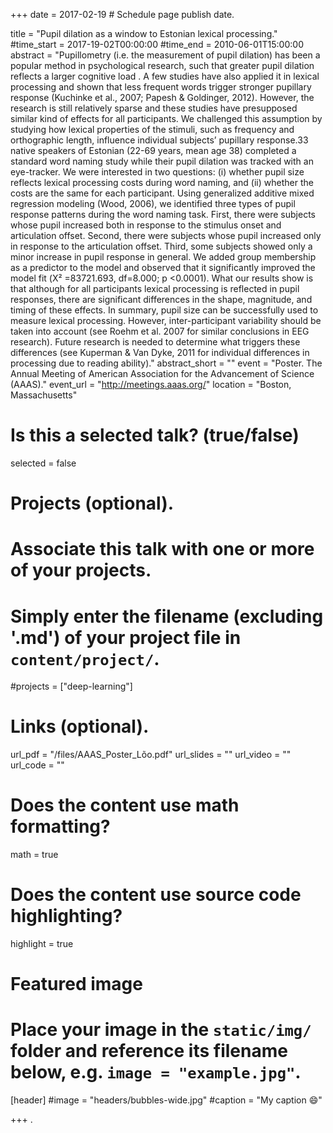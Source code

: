 +++
date = 2017-02-19 # Schedule page publish date.

title = "Pupil dilation as a window to Estonian lexical processing."
#time_start = 2017-19-02T00:00:00
#time_end = 2010-06-01T15:00:00
abstract = "Pupillometry (i.e. the measurement of pupil dilation) has been a popular method in psychological research, such that greater pupil dilation reflects a larger cognitive load . A few studies have also applied it in lexical processing and shown that less frequent words trigger stronger pupillary response (Kuchinke et al., 2007; Papesh & Goldinger, 2012). However, the research is still relatively sparse and these studies have presupposed similar kind of effects for all participants. We challenged this assumption by studying how lexical properties of the stimuli, such as frequency and orthographic length, influence individual subjects’ pupillary response.33 native speakers of Estonian (22-69 years, mean age 38) completed a standard word naming study while their pupil dilation was tracked with an eye-tracker. We were interested in two questions: (i) whether pupil size reflects lexical processing costs during word naming, and (ii) whether the costs are the same for each participant. Using generalized additive mixed regression modeling (Wood, 2006), we identified three types of pupil response patterns during the word naming task. First, there were subjects whose pupil increased both in response to the stimulus onset and articulation offset. Second, there were subjects whose pupil increased only in response to the articulation offset. Third, some subjects showed only a minor increase in pupil response in general. We added group membership as a predictor to the model and observed that it significantly improved the model fit (Χ² =83721.693, df=8.000; p <0.0001). What our results show is that although for all participants lexical processing is reflected in pupil responses, there are significant differences in the shape, magnitude, and timing of these effects. In summary, pupil size can be successfully used to measure lexical processing. However, inter-participant variability should be taken into account (see Roehm et al. 2007 for similar conclusions in EEG research). Future research is needed to determine what triggers these differences (see Kuperman & Van Dyke, 2011 for individual differences in processing due to reading ability)."
abstract_short = ""
event = "Poster. The Annual Meeting of American Association for the Advancement of Science (AAAS)."
event_url = "http://meetings.aaas.org/"
location = "Boston, Massachusetts"

# Is this a selected talk? (true/false)
selected = false

# Projects (optional).
#   Associate this talk with one or more of your projects.
#   Simply enter the filename (excluding '.md') of your project file in `content/project/`.
#projects = ["deep-learning"]

# Links (optional).
url_pdf = "/files/AAAS_Poster_Lõo.pdf"
url_slides = ""
url_video = ""
url_code = ""

# Does the content use math formatting?
math = true

# Does the content use source code highlighting?
highlight = true

# Featured image
# Place your image in the `static/img/` folder and reference its filename below, e.g. `image = "example.jpg"`.
[header]
#image = "headers/bubbles-wide.jpg"
#caption = "My caption :smile:"

+++
.
